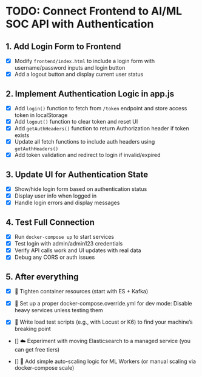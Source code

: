 # TODO: Connect Frontend to AI/ML SOC API with Authentication

## 1. Add Login Form to Frontend
- [x] Modify `frontend/index.html` to include a login form with username/password inputs and login button
- [x] Add a logout button and display current user status

## 2. Implement Authentication Logic in app.js
- [x] Add `login()` function to fetch from `/token` endpoint and store access token in localStorage
- [x] Add `logout()` function to clear token and reset UI
- [x] Add `getAuthHeaders()` function to return Authorization header if token exists
- [x] Update all fetch functions to include auth headers using `getAuthHeaders()`
- [x] Add token validation and redirect to login if invalid/expired

## 3. Update UI for Authentication State
- [x] Show/hide login form based on authentication status
- [x] Display user info when logged in
- [x] Handle login errors and display messages

## 4. Test Full Connection
- [x] Run `docker-compose up` to start services
- [x] Test login with admin/admin123 credentials
- [x] Verify API calls work and UI updates with real data
- [x] Debug any CORS or auth issues

## 5. After everything
- [x] 🧹 Tighten container resources (start with ES + Kafka)

- [x] 🐳 Set up a proper docker-compose.override.yml for dev mode:
    Disable heavy services unless testing them

- [x] 🧪 Write load test scripts (e.g., with Locust or K6) to find your machine’s breaking point

- [] ☁️ Experiment with moving Elasticsearch to a managed service (you can get free tiers)

- [] 🔸 Add simple auto-scaling logic for ML Workers (or manual scaling via docker-compose scale)
